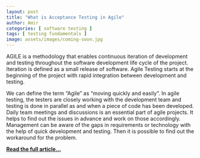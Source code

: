 ```yaml
---
layout: post
title: "What is Acceptance Testing in Agile"
author: Amir
categories: [ software testing ]
tags: [ testing fundamentals ]
image: assets/images/coming-soon.jpg
---
```


AGILE is a methodology that enables continuous iteration of development and testing throughout the software development life cycle of the project. Iteration is defined as a small release of software. Agile Testing starts at the beginning of the project with rapid integration between development and testing.

We can define the term “Agile” as “moving quickly and easily”. In agile testing, the testers are closely working with the development team and testing is done in parallel as and when a piece of code has been developed. Daily team meetings and discussions is an essential part of agile projects. It helps to find out the issues in advance and work on those accordingly. Management can be aware of the gaps in requirements or technology with the help of quick development and testing. Then it is possible to find out the workaround for the problem.

[**Read the full article...**](http://intensetesting.wordpress.com/2014/03/19/overview-of-agile-testing-process/)